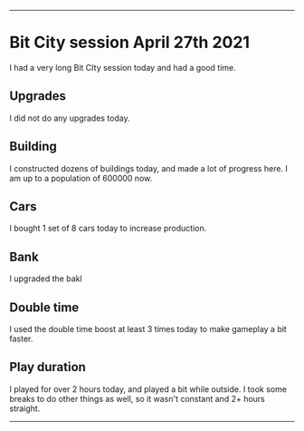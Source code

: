 
***

# Bit City session April 27th 2021

I had a very long Bit CIty session today and had a good time.

## Upgrades

I did not do any upgrades today.

## Building

I constructed dozens of buildings today, and made a lot of progress here. I am up to a population of 600000 now.

## Cars

I bought 1 set of 8 cars today to increase production.

## Bank

I upgraded the bakl

## Double time

I used the double time boost at least 3 times today to make gameplay a bit faster.

## Play duration

I played for over 2 hours today, and played a bit while outside. I took some breaks to do other things as well, so it wasn't constant and 2+ hours straight.

***
